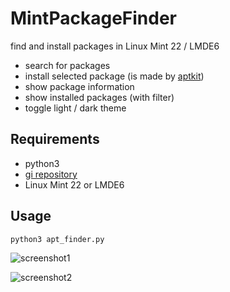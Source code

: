# MintPackageFinder
find and install packages in Linux Mint 22 / LMDE6

- search for packages
- install selected package (is made by [aptkit](https://github.com/linuxmint/aptkit))
- show package information
- show installed packages (with filter)
- toggle light / dark theme

## Requirements
- python3
- [gi repository](https://pypi.org/project/PyGObject/)
- Linux Mint 22 or LMDE6

## Usage

```python3 apt_finder.py```

![screenshot1](screenshot1.png)

![screenshot2](screenshot2.png)
